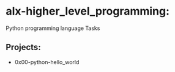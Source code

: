 # alx-higher_level_programming:

Python programming language Tasks

## Projects:

* 0x00-python-hello_world
